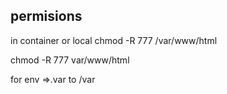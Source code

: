 ## permisions
in container or local
chmod -R 777 /var/www/html

chmod -R 777 var/www/html

for env  =>.var to /var

